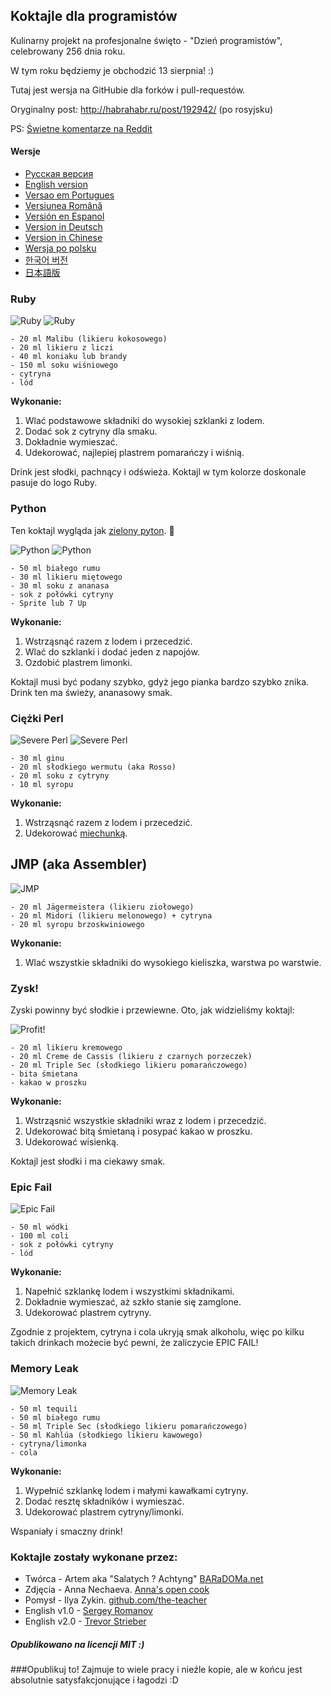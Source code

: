 ## Koktajle dla programistów

Kulinarny projekt na profesjonalne święto - "Dzień programistów", celebrowany 256 dnia roku.

W tym roku będziemy je obchodzić 13 sierpnia! :)

Tutaj jest wersja na GitHubie dla forków i pull-requestów.

Oryginalny post: http://habrahabr.ru/post/192942/ (po rosyjsku)

PS: [Świetne komentarze na Reddit](http://www.reddit.com/r/programming/comments/1m6n2g/cocktails_for_programmers/)

#### Wersje

* [Pусская версия](README.md)
* [English version](cocktails_for_programers.md)
* [Versao em Portugues](coqueteis_para_programadores.md)
* [Versiunea Română](cocktailuri_pentru_programatori.md)
* [Versión en Espanol](cócteles_para_programadores.md)
* [Version in Deutsch](cocktails_fuer_programmierer.md)
* [Version in Chinese](程序员鸡尾酒.md)
* [Wersja po polsku](koktajle_dla_programistow.md)
* [한국어 버전](프로그래머를_위한_칵테일.md)
* [日本語版](プログラマーのためのカクテル.md)

### Ruby

<img src="http://habr.habrastorage.org/post_images/d9a/b87/91d/d9ab8791dff93a03020fc96faf408c48.jpg" alt="Ruby" title="Ruby" />

<img src="http://habr.habrastorage.org/post_images/c50/c74/b1b/c50c74b1bad7a7a785c5055eaeb6a0aa.jpg" alt="Ruby" title="Ruby" />

```
- 20 ml Malibu (likieru kokosowego)
- 20 ml likieru z liczi
- 40 ml koniaku lub brandy
- 150 ml soku wiśniowego
- cytryna
- lód
```

**Wykonanie:**

1.  Wlać podstawowe składniki do wysokiej szklanki z lodem.
2.  Dodać sok z cytryny dla smaku.
3.  Dokładnie wymieszać.
4.  Udekorować, najlepiej plastrem pomarańczy i wiśnią.

Drink jest słodki, pachnący i odświeża. Koktajl w tym kolorze doskonale pasuje do logo Ruby.

### Python

Ten koktajl wygląda jak [zielony pyton](https://www.google.ru/search?q=green+python&ie=UTF-8&tbm=isch&source=og). :snake:

<img src="http://habr.habrastorage.org/post_images/a81/043/540/a81043540b546fe94fd3f8228c1be439.jpg" alt="Python" title="Python" />

<img src="http://habr.habrastorage.org/post_images/8b2/170/619/8b21706197f93ffde4f8f1d7cb9c444b.jpg" alt="Python" title="Python" />

```
- 50 ml białego rumu
- 30 ml likieru miętowego
- 30 ml soku z ananasa
- sok z połówki cytryny
- Sprite lub 7 Up
```

**Wykonanie:**

1.  Wstrząsnąć razem z lodem i przecedzić.
2.  Wlać do szklanki i dodać jeden z napojów.
3.  Ozdobić plastrem limonki.

Koktajl musi być podany szybko, gdyż jego pianka bardzo szybko znika. Drink ten ma świeży, ananasowy smak.

### Ciężki Perl

<img src="http://habr.habrastorage.org/post_images/122/4c2/773/1224c27737964d566311aae4fae37829.jpg" alt="Severe Perl" title="Severe Perl" />

<img src="http://habr.habrastorage.org/post_images/335/a14/7a8/335a147a8eff811aa6cf6470c84181bd.jpg" alt="Severe Perl" title="Severe Perl" />

```
- 30 ml ginu
- 20 ml słodkiego wermutu (aka Rosso)
- 20 ml soku z cytryny
- 10 ml syropu
```

**Wykonanie:**

1.  Wstrząsnąć razem z lodem i przecedzić.
2.  Udekorować [miechunką](http://pl.wikipedia.org/wiki/Miechunka).

## JMP (aka Assembler)

<img src="http://habr.habrastorage.org/post_images/e40/2f5/004/e402f5004acdd7ad9f7d834fed1dc6f1.jpg" alt="JMP" title="JMP" />

```
- 20 ml Jägermeistera (likieru ziołowego)
- 20 ml Midori (likieru melonowego) + cytryna
- 20 ml syropu brzoskwiniowego
```

**Wykonanie:**

1.  Wlać wszystkie składniki do wysokiego kieliszka, warstwa po warstwie.

### Zysk!

Zyski powinny być słodkie i przewiewne. Oto, jak widzieliśmy koktajl:

<img src="http://habr.habrastorage.org/post_images/962/c3f/122/962c3f12264c8baf7c00d7f5c2322905.jpg" alt="Profit!" title="Profit!"/>

```
- 20 ml likieru kremowego
- 20 ml Creme de Cassis (likieru z czarnych porzeczek)
- 20 ml Triple Sec (słodkiego likieru pomarańczowego)
- bita śmietana
- kakao w proszku
```

**Wykonanie:**

1.  Wstrząsnić wszystkie składniki wraz z lodem i przecedzić.
2.  Udekorować bitą śmietaną i posypać kakao w proszku.
3.  Udekorować wisienką.

Koktajl jest słodki i ma ciekawy smak.

### Epic Fail

<img src="http://habr.habrastorage.org/post_images/56f/3dc/235/56f3dc2353b0f845a3e8c29512f68dd7.jpg" alt="Epic Fail" title="Epic Fail" />

```
- 50 ml wódki
- 100 ml coli
- sok z połówki cytryny
- lód
```

**Wykonanie:**

1.  Napełnić szklankę lodem i wszystkimi składnikami.
2.  Dokładnie wymieszać, aż szkło stanie się zamglone.
3.  Udekorować plastrem cytryny.

Zgodnie z projektem, cytryna i cola ukryją smak alkoholu, więc po kilku takich drinkach możecie być pewni, że zaliczycie EPIC FAIL!

### Memory Leak

<img src="http://habr.habrastorage.org/post_images/6e8/159/0bf/6e81590bfa8295c4129415063b9ffde7.jpg" alt="Memory Leak" title="Memory Leak" />

```
- 50 ml tequili
- 50 ml białego rumu
- 50 ml Triple Sec (słodkiego likieru pomarańczowego)
- 50 ml Kahlúa (słodkiego likieru kawowego)
- cytryna/limonka
- cola
```

**Wykonanie:**

1.  Wypełnić szklankę lodem i małymi kawałkami cytryny.
2.  Dodać resztę składników i wymieszać.
3.  Udekorować plastrem cytryny/limonki.

Wspaniały i smaczny drink!

### Koktajle zostały wykonane przez:

* Twórca - Artem aka "Salatych ? Achtyng" [BARaDOMa.net](http://vk.com/baradomanet)
* Zdjęcia - Anna Nechaeva. [Anna's open cook](http://open-cook.ru)
* Pomysł - Ilya Zykin. [github.com/the-teacher](https://github.com/the-teacher)
* English v1.0 - [Sergey Romanov](https://github.com/srg-rmnv)
* English v2.0 - [Trevor Strieber](https://github.com/TrevorS)

##### Opublikowano na licencji MIT :)





###Opublikuj to! Zajmuje to wiele pracy i nieźle kopie, ale w końcu jest absolutnie satysfakcjonujące i łagodzi :D
